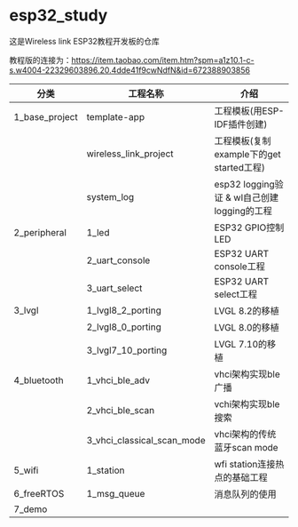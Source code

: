 # esp32_study
这是Wireless link ESP32教程开发板的仓库

教程版的连接为：https://item.taobao.com/item.htm?spm=a1z10.1-c-s.w4004-22329603896.20.4dde41f9cwNdfN&id=672388903856



| 分类           | 工程名称                   | 介绍                                        |
| -------------- | -------------------------- | ------------------------------------------- |
| 1_base_project | template-app               | 工程模板(用ESP-IDF插件创建)                 |
|                | wireless_link_project      | 工程模板(复制example下的get started工程)    |
|                | system_log                 | esp32 logging验证 & wl自己创建logging的工程 |
| 2_peripheral   | 1_led                      | ESP32 GPIO控制LED                           |
|                | 2_uart_console             | ESP32 UART console工程                      |
|                | 3_uart_select              | ESP32 UART select工程                       |
| 3_lvgl         | 1_lvgl8_2_porting          | LVGL 8.2的移植                              |
|                | 2_lvgl8_0_porting          | LVGL 8.0的移植                              |
|                | 3_lvgl7_10_porting         | LVGL 7.10的移植                             |
| 4_bluetooth    | 1_vhci_ble_adv             | vhci架构实现ble广播                         |
|                | 2_vhci_ble_scan            | vchi架构实现ble搜索                         |
|                | 3_vhci_classical_scan_mode | vhci架构的传统蓝牙scan mode                 |
| 5_wifi         | 1_station                  | wfi station连接热点的基础工程               |
| 6_freeRTOS     | 1_msg_queue                | 消息队列的使用                              |
| 7_demo         |                            |                                             |

